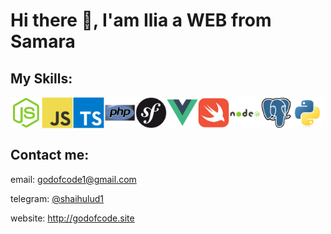 ### <h1>Hi there &#128406;, I'am Ilia a WEB from Samara </h1>


### <h2>My Skills:</h2>

<img align="left" src="https://raw.githubusercontent.com/devicons/devicon/2ae2a900d2f041da66e950e4d48052658d850630/icons/nodejs/nodejs-original.svg" width="50" height="50">
<img align="left" src="https://raw.githubusercontent.com/devicons/devicon/c5378d6c2510ffa0b3e4475af95618a8048d6cf1/icons/javascript/javascript-original.svg" width="50" height="50">
<img align="left" src="https://raw.githubusercontent.com/devicons/devicon/2ae2a900d2f041da66e950e4d48052658d850630/icons/typescript/typescript-original.svg" width="50" height="50">
<img align="left" src="https://raw.githubusercontent.com/devicons/devicon/c5378d6c2510ffa0b3e4475af95618a8048d6cf1/icons/php/php-original.svg" width="50" height="50">
<img align="left" src="https://raw.githubusercontent.com/devicons/devicon/c5378d6c2510ffa0b3e4475af95618a8048d6cf1/icons/symfony/symfony-original.svg" width="50" height="50">
<img align="left" src="https://raw.githubusercontent.com/devicons/devicon/c5378d6c2510ffa0b3e4475af95618a8048d6cf1/icons/vuejs/vuejs-original.svg" width="50" height="50">
<img align="left" src="https://raw.githubusercontent.com/devicons/devicon/c5378d6c2510ffa0b3e4475af95618a8048d6cf1/icons/swift/swift-original.svg" width="50" height="50">
<img align="left" src="https://raw.githubusercontent.com/devicons/devicon/c5378d6c2510ffa0b3e4475af95618a8048d6cf1/icons/nodejs/nodejs-original-wordmark.svg" width="50" height="50">
<img align="left" src="https://raw.githubusercontent.com/devicons/devicon/c5378d6c2510ffa0b3e4475af95618a8048d6cf1/icons/postgresql/postgresql-original.svg" width="50" height="50">
<img align="left" src="https://raw.githubusercontent.com/devicons/devicon/c5378d6c2510ffa0b3e4475af95618a8048d6cf1/icons/python/python-original.svg" width="50" height="50">

<br />
<br />
<br />



### <h2>Contact me:</h2>
<p>email: <a href="mailto:godofcode1@gmail.com">godofcode1@gmail.com</a></p>
<p>telegram: <a href="https://telegram.im/@shaihulud1">@shaihulud1</a></p>
<p>website: <a href="http://godofcode.site">http://godofcode.site</a></p>




